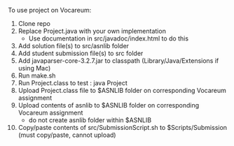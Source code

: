 To use project on Vocareum:

1. Clone repo
2. Replace Project.java with your own implementation
	- Use documentation in src/javadoc/index.html to do this
3. Add solution file(s) to src/asnlib folder
4. Add student submission file(s) to src folder
5. Add javaparser-core-3.2.7.jar to classpath (Library/Java/Extensions if using Mac)
6. Run make.sh
7. Run Project.class to test : java Project
8. Upload Project.class file to $ASNLIB folder on corresponding Vocareum assignment
9. Upload contents of asnlib to $ASNLIB folder on corresponding Vocareum assignment 
	- do not create asnlib folder within $ASNLIB
10. Copy/paste contents of src/SubmissionScript.sh to $Scripts/Submission (must copy/paste, cannot upload)
